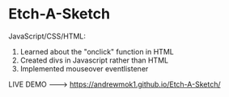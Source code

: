 # Etch-A-Sketch

JavaScript/CSS/HTML:

1. Learned about the "onclick" function in HTML
2. Created divs in Javascript rather than HTML
3. Implemented mouseover eventlistener

LIVE DEMO ---> https://andrewmok1.github.io/Etch-A-Sketch/

